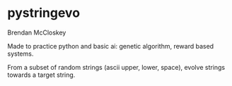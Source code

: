 # pystringevo
Brendan McCloskey

Made to practice python and basic ai: genetic algorithm, reward based systems.

From a subset of random strings (ascii upper, lower, space), evolve strings towards a target string.
